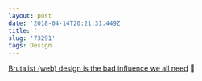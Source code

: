 ```yaml
---
layout: post
date: '2018-04-14T20:21:31.449Z'
title: ''
slug: '73291'
tags: Design
---
```

[Brutalist (web) design is the bad influence we all need](https://www.imaginarycloud.com/blog/why-we-need-web-brutalism/) 🔗

